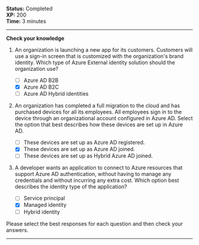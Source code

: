 


**Status:** Completed  
**XP:** 200  
**Time:** 3 minutes  

---

**Check your knowledge**

1. An organization is launching a new app for its customers. Customers will use a sign-in screen that is customized with the organization's brand identity. Which type of Azure External identity solution should the organization use?

   - [ ] Azure AD B2B
   - [x] Azure AD B2C
   - [ ] Azure AD Hybrid identities

2. An organization has completed a full migration to the cloud and has purchased devices for all its employees. All employees sign in to the device through an organizational account configured in Azure AD. Select the option that best describes how these devices are set up in Azure AD.

   - [ ] These devices are set up as Azure AD registered.
   - [x] These devices are set up as Azure AD joined.
   - [ ] These devices are set up as Hybrid Azure AD joined.

3. A developer wants an application to connect to Azure resources that support Azure AD authentication, without having to manage any credentials and without incurring any extra cost. Which option best describes the identity type of the application?

   - [ ] Service principal
   - [x] Managed identity
   - [ ] Hybrid identity

Please select the best responses for each question and then check your answers.

---